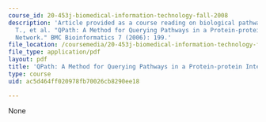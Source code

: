 ```yaml
---
course_id: 20-453j-biomedical-information-technology-fall-2008
description: 'Article provided as a course reading on biological pathways: Shlomi,
  T., et al. "QPath: A Method for Querying Pathways in a Protein-protein Interaction
  Network." BMC Bioinformatics 7 (2006): 199.'
file_location: /coursemedia/20-453j-biomedical-information-technology-fall-2008/ac5d464ff020978fb70026cb8290ee18_shlomi_bmc.pdf
file_type: application/pdf
layout: pdf
title: 'QPath: A Method for Querying Pathways in a Protein-protein Interaction Network'
type: course
uid: ac5d464ff020978fb70026cb8290ee18

---
```

None